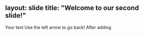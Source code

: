 layout: slide
title: "Welcome to our second slide!"
---
Your text
Use the left arrow to go back!
After adding 
